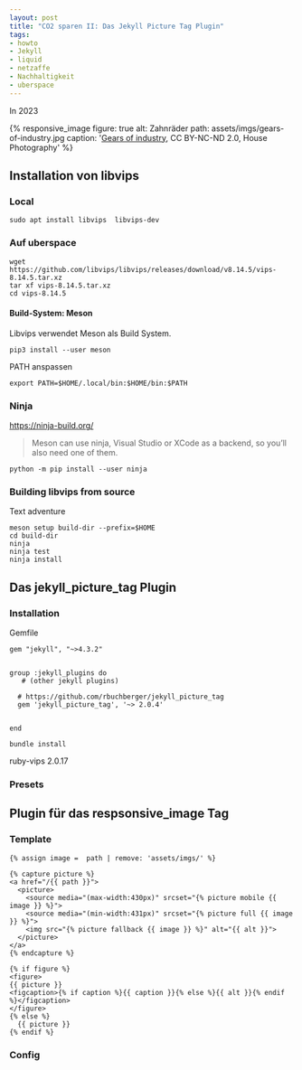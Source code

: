 ```yaml
---
layout: post
title: "CO2 sparen II: Das Jekyll Picture Tag Plugin"
tags:
- howto
- Jekyll
- liquid
- netzaffe
- Nachhaltigkeit
- uberspace
---
```

In 2023


{% responsive_image figure: true alt: Zahnräder
path: assets/imgs/gears-of-industry.jpg 
caption: '<a href="https://www.flickr.com/photos/housephotography/953871961/">Gears of industry</a>,
CC BY-NC-ND 2.0, House Photography' %}
  
<!--break-->
## Installation von libvips 

### Local

```
sudo apt install libvips  libvips-dev                             
```

### Auf uberspace 

```
wget https://github.com/libvips/libvips/releases/download/v8.14.5/vips-8.14.5.tar.xz
tar xf vips-8.14.5.tar.xz
cd vips-8.14.5
```

#### Build-System: Meson 

Libvips verwendet Meson als Build System.

```
pip3 install --user meson
```
PATH anspassen

```
export PATH=$HOME/.local/bin:$HOME/bin:$PATH
```

### Ninja

https://ninja-build.org/

> Meson can use ninja, Visual Studio or XCode as a backend, so you’ll also need one of them.
```
python -m pip install --user ninja
```

### Building libvips from source 

Text adventure


```
meson setup build-dir --prefix=$HOME
cd build-dir
ninja
ninja test
ninja install
```

## Das jekyll_picture_tag Plugin


### Installation

Gemfile

```
gem "jekyll", "~>4.3.2"


group :jekyll_plugins do
   # (other jekyll plugins)

  # https://github.com/rbuchberger/jekyll_picture_tag
  gem 'jekyll_picture_tag', '~> 2.0.4'


end
```

```
bundle install
```

ruby-vips 2.0.17

### Presets

## Plugin für das respsonsive_image Tag

### Template

```
{% assign image =  path | remove: 'assets/imgs/' %}

{% capture picture %}
<a href="/{{ path }}">
  <picture>
    <source media="(max-width:430px)" srcset="{% picture mobile {{ image }} %}">
    <source media="(min-width:431px)" srcset="{% picture full {{ image }} %}">
    <img src="{% picture fallback {{ image }} %}" alt="{{ alt }}">
  </picture>
</a>
{% endcapture %}

{% if figure %}
<figure>
{{ picture }}
<figcaption>{% if caption %}{{ caption }}{% else %}{{ alt }}{% endif %}</figcaption>
</figure>
{% else %}
  {{ picture }}
{% endif %}
```

### Config


